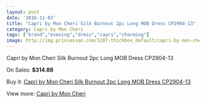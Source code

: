 ```yaml
---
layout: post
date: '2016-11-03'
title: "Capri by Mon Cheri Silk Burnout 2pc Long MOB Dress CP2904-13"
category: Capri by Mon Cheri
tags: ["brand","evening","dress","capri","charming"]
image: http://img.princessan.com/3287-thickbox_default/capri-by-mon-cheri-silk-burnout-2pc-long-mob-dress-cp2904-13.jpg
---
```

Capri by Mon Cheri Silk Burnout 2pc Long MOB Dress CP2904-13

On Sales: **$314.88**
<a href="https://www.princessan.com/en/capri-by-mon-cheri/1525-capri-by-mon-cheri-silk-burnout-2pc-long-mob-dress-cp2904-13.html"><amp-img layout="responsive" width="600" height="600" src="//img.princessan.com/3287-thickbox_default/capri-by-mon-cheri-silk-burnout-2pc-long-mob-dress-cp2904-13.jpg" alt="Capri by Mon Cheri Silk Burnout 2pc Long MOB Dress CP2904-13 0" /></a>
<a href="https://www.princessan.com/en/capri-by-mon-cheri/1525-capri-by-mon-cheri-silk-burnout-2pc-long-mob-dress-cp2904-13.html"><amp-img layout="responsive" width="600" height="600" src="//img.princessan.com/3288-thickbox_default/capri-by-mon-cheri-silk-burnout-2pc-long-mob-dress-cp2904-13.jpg" alt="Capri by Mon Cheri Silk Burnout 2pc Long MOB Dress CP2904-13 1" /></a>

Buy it: [Capri by Mon Cheri Silk Burnout 2pc Long MOB Dress CP2904-13](https://www.princessan.com/en/capri-by-mon-cheri/1525-capri-by-mon-cheri-silk-burnout-2pc-long-mob-dress-cp2904-13.html "Capri by Mon Cheri Silk Burnout 2pc Long MOB Dress CP2904-13")

View more: [Capri by Mon Cheri](https://www.princessan.com/en/13-capri-by-mon-cheri "Capri by Mon Cheri")